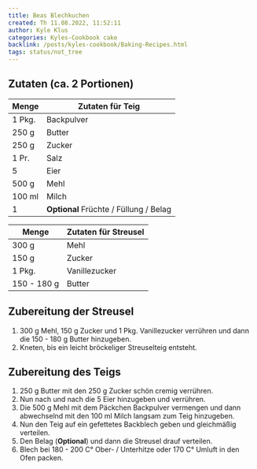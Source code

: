 ```yaml
---
title: Beas Blechkuchen
created: Th 11.08.2022, 11:52:11
author: Kyle Klus
categories: Kyles-Cookbook cake
backlink: /posts/kyles-cookbook/Baking-Recipes.html
tags: status/not_tree
---
```


## Zutaten (ca. 2 Portionen)

| Menge            | Zutaten für Teig |
| ---------------- | ---------------- |
| 1 Pkg.               | Backpulver  |
| 250 g              | Butter           |
| 250 g              | Zucker           |
| 1 Pr.               | Salz    |
| 5            | Eier       |
| 500 g            | Mehl             |
| 100 ml            | Milch   |
| 1 | **Optional** Früchte / Füllung / Belag |

| Menge            | Zutaten für Streusel   |
| ---------------- | ------------------- |
| 300 g             | Mehl             |
| 150 g             | Zucker            |
| 1 Pkg.            | Vanillezucker    |
| 150 - 180 g             | Butter        |

## Zubereitung der Streusel

1. 300 g Mehl, 150 g Zucker und 1 Pkg. Vanillezucker verrühren und dann die 150 - 180 g Butter hinzugeben.
2. Kneten, bis ein leicht bröckeliger Streuselteig entsteht.



## Zubereitung des Teigs

1. 250 g Butter mit den 250 g Zucker schön cremig verrühren.
2. Nun nach und nach die 5 Eier hinzugeben und verrühren.
3. Die 500 g Mehl mit dem Päckchen Backpulver vermengen und dann abwechselnd mit den 100 ml Milch langsam zum Teig hinzugeben.
4. Nun den Teig auf ein gefettetes Backblech geben und gleichmäßig verteilen.
5. Den Belag (**Optional**) und dann die Streusel drauf verteilen.
6. Blech bei 180 - 200 C° Ober- / Unterhitze oder 170 C° Umluft in den Ofen packen.

